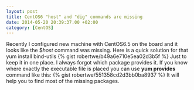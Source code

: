 ```yaml
---
layout: post
title: CentOS6 "host" and "dig" commands are missing
date: 2014-05-20 20:39:37.00 +02:00
category: [CentOS]
---
```

Recently I configured new machine with CentOS6.5 on the board and it looks like the $*host* command was missing.
Here is a quick solution for that
yum install bind-utils
{% gist robertwe/b49a6e710e5ea02d3b5f %}
Just to keep it in one place. I always forgot which package provides it.
If you know where exactly the executable file is placed you can use **yum provides** command like this:
{% gist robertwe/551358cd2d3bb0ba8937 %}
It will help you to find most of the missing packages.


